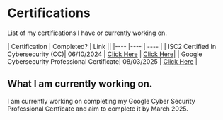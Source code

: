 # Certifications 

List of my certifications I have or currently working on.

| Certification | Completed? | Link ||
|---- |----  | ---- |
| ISC2 Certified In Cybersecurity (CC)| 06/10/2024  | [Click Here](https://isc2.obrizum.io/org/cc/certificate/3079679f-52ee-4533-8b7c-657637df1d62) | [Click Here](https://acrobat.adobe.com/id/urn:aaid:sc:EU:289a5ca8-f7e7-4d80-8d79-414cb9f49559)|
| Google Cybersecurity Professional Certificate| 08/03/2025  | [Click Here](https://www.coursera.org/account/accomplishments/specialization/certificate/MNCOUYZ25SR8) |


## What I am currently working on.

I am currently working on completing my Google Cyber Security Professional Certficate and aim to complete it by March 2025. 
